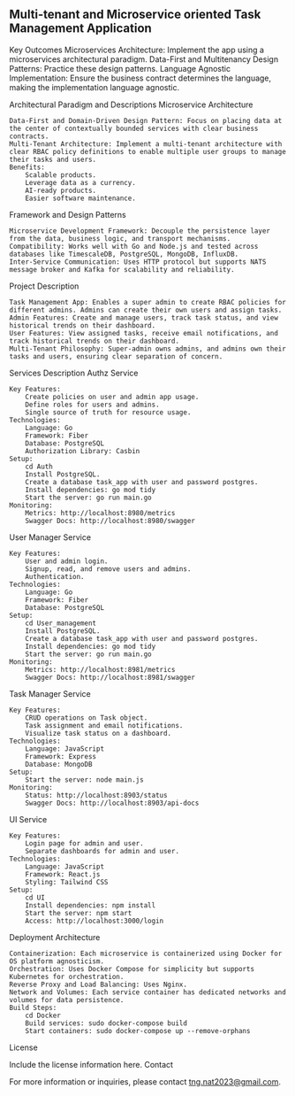 Multi-tenant and Microservice oriented Task Management Application
--------------------------------------------------------------------
Key Outcomes
    Microservices Architecture: Implement the app using a microservices architectural paradigm.
    Data-First and Multitenancy Design Patterns: Practice these design patterns.
    Language Agnostic Implementation: Ensure the business contract determines the language, making the implementation language agnostic.

Architectural Paradigm and Descriptions
Microservice Architecture

    Data-First and Domain-Driven Design Pattern: Focus on placing data at the center of contextually bounded services with clear business contracts.
    Multi-Tenant Architecture: Implement a multi-tenant architecture with clear RBAC policy definitions to enable multiple user groups to manage their tasks and users.
    Benefits:
        Scalable products.
        Leverage data as a currency.
        AI-ready products.
        Easier software maintenance.

Framework and Design Patterns

    Microservice Development Framework: Decouple the persistence layer from the data, business logic, and transport mechanisms.
    Compatibility: Works well with Go and Node.js and tested across databases like TimescaleDB, PostgreSQL, MongoDB, InfluxDB.
    Inter-Service Communication: Uses HTTP protocol but supports NATS message broker and Kafka for scalability and reliability.

Project Description

    Task Management App: Enables a super admin to create RBAC policies for different admins. Admins can create their own users and assign tasks.
    Admin Features: Create and manage users, track task status, and view historical trends on their dashboard.
    User Features: View assigned tasks, receive email notifications, and track historical trends on their dashboard.
    Multi-Tenant Philosophy: Super-admin owns admins, and admins own their tasks and users, ensuring clear separation of concern.

Services Description
Authz Service

    Key Features:
        Create policies on user and admin app usage.
        Define roles for users and admins.
        Single source of truth for resource usage.
    Technologies:
        Language: Go
        Framework: Fiber
        Database: PostgreSQL
        Authorization Library: Casbin
    Setup:
        cd Auth
        Install PostgreSQL.
        Create a database task_app with user and password postgres.
        Install dependencies: go mod tidy
        Start the server: go run main.go
    Monitoring:
        Metrics: http://localhost:8980/metrics
        Swagger Docs: http://localhost:8980/swagger

User Manager Service

    Key Features:
        User and admin login.
        Signup, read, and remove users and admins.
        Authentication.
    Technologies:
        Language: Go
        Framework: Fiber
        Database: PostgreSQL
    Setup:
        cd User_management
        Install PostgreSQL.
        Create a database task_app with user and password postgres.
        Install dependencies: go mod tidy
        Start the server: go run main.go
    Monitoring:
        Metrics: http://localhost:8981/metrics
        Swagger Docs: http://localhost:8981/swagger

Task Manager Service

    Key Features:
        CRUD operations on Task object.
        Task assignment and email notifications.
        Visualize task status on a dashboard.
    Technologies:
        Language: JavaScript
        Framework: Express
        Database: MongoDB
    Setup:
        Start the server: node main.js
    Monitoring:
        Status: http://localhost:8903/status
        Swagger Docs: http://localhost:8903/api-docs

UI Service

    Key Features:
        Login page for admin and user.
        Separate dashboards for admin and user.
    Technologies:
        Language: JavaScript
        Framework: React.js
        Styling: Tailwind CSS
    Setup:
        cd UI
        Install dependencies: npm install
        Start the server: npm start
        Access: http://localhost:3000/login

Deployment Architecture

    Containerization: Each microservice is containerized using Docker for OS platform agnosticism.
    Orchestration: Uses Docker Compose for simplicity but supports Kubernetes for orchestration.
    Reverse Proxy and Load Balancing: Uses Nginx.
    Network and Volumes: Each service container has dedicated networks and volumes for data persistence.
    Build Steps:
        cd Docker
        Build services: sudo docker-compose build
        Start containers: sudo docker-compose up --remove-orphans

License

Include the license information here.
Contact

For more information or inquiries, please contact tng.nat2023@gmail.com.
